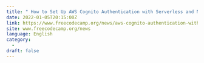 ```yaml
---
title: " How to Set Up AWS Cognito Authentication with Serverless and NodeJS "
date: 2022-01-05T20:15:00Z
link: https://www.freecodecamp.org/news/aws-cognito-authentication-with-serverless-and-nodejs/?utm_medium=RSS&utm_source=news.12bit.vn
site: www.freecodecamp.org/news
language: English
category:
  -   
draft: false
---
```

